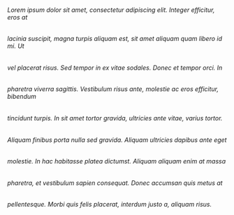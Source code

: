 ###### Lorem ipsum dolor sit amet, consectetur adipiscing elit. Integer efficitur, eros at

###### lacinia suscipit, magna turpis aliquam est, sit amet aliquam quam libero id mi. Ut

###### vel placerat risus. Sed tempor in ex vitae sodales. Donec et tempor orci. In

###### pharetra viverra sagittis. Vestibulum risus ante, molestie ac eros efficitur, bibendum

###### tincidunt turpis. In sit amet tortor gravida, ultricies ante vitae, varius tortor.

###### Aliquam finibus porta nulla sed gravida. Aliquam ultricies dapibus ante eget

###### molestie. In hac habitasse platea dictumst. Aliquam aliquam enim at massa

###### pharetra, et vestibulum sapien consequat. Donec accumsan quis metus at

###### pellentesque. Morbi quis felis placerat, interdum justo a, aliquam risus.

